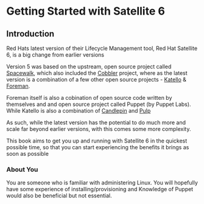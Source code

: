 # Getting Started with Satellite 6

## Introduction

Red Hats latest version of their Lifecycle Management tool, Red Hat Satellite 6, is a big change from earlier versions

Version 5 was based on the upstream, open source project called [Spacewalk](http://spacewalk.redhat.com/), which also included the [Cobbler](http://www.cobblerd.org/) project, where as the latest version is a combination of a few other open source projects - [Katello](http://www.katello.org/) & [Foreman](http://theforeman.org/).

Foreman itself is also a cobination of open source code written by themselves and and open source project called Puppet (by Puppet Labs). While Katello is also a combination of [Candlepin](http://www.candlepinproject.org/) and [Pulp](http://www.pulpproject.org/)

As such, while the latest version has the potential to do much more and scale far beyond earlier versions, with this comes some more complexity.

This book aims to get you up and running with Satellite 6 in the quickest possible time, so that you can start experiencing the benefits it brings as soon as possible

### About You

You are someone who is familiar with administering Linux. You will hopefully have some experience of installing/provisioning and Knowledge of Puppet would also be beneficial but not essential.

